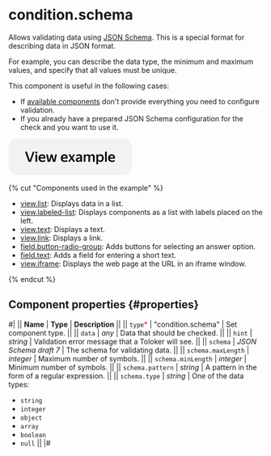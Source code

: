 # condition.schema

Allows validating data using [JSON Schema](https://json-schema.org/learn/getting-started-step-by-step.html). This is a special format for describing data in JSON format.

For example, you can describe the data type, the minimum and maximum values, and specify that all values must be unique.

This component is useful in the following cases:

- If [available components](index.md) don't provide everything you need to configure validation.
- If you already have a prepared JSON Schema configuration for the check and you want to use it.

[![View example](../_images/buttons/view-example.svg)](https://ya.cc/t/CRZHc49y3xNssY)

{% cut "Components used in the example" %}

- [view.list](view.list.md): Displays data in a list.
- [view.labeled-list](view.labeled-list.md): Displays components as a list with labels placed on the left.
- [view.text](view.text.md): Displays a text.
- [view.link](view.link.md): Displays a link.
- [field.button-radio-group](field.button-radio-group.md): Adds buttons for selecting an answer option. 
- [field.text](field.text.md): Adds a field for entering a short text. 
- [view.iframe](view.iframe.md): Displays the web page at the URL in an iframe window.

{% endcut %}

## Component properties {#properties}

#|
|| **Name** | **Type** | **Description** ||
|| `type`<span style="color: red">\*</span> | "condition.schema" | Set component type. ||
|| `data` | _any_ | Data that should be checked. ||
|| `hint` | _string_ | Validation error message that a Toloker will see. ||
|| `schema` | _JSON Schema draft 7_ | The schema for validating data. ||
|| `schema.maxLength` | _integer_ | Maximum number of symbols. ||
|| `schema.minLength` | _integer_ | Minimum number of symbols. ||
|| `schema.pattern` | _string_ | A pattern in the form of a regular expression. ||
|| `schema.type` | _string_ | One of the data types:
- `string`
- `integer`
- `object`
- `array`
- `boolean`
- `null`
||
|#
